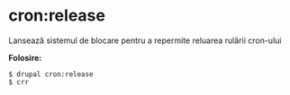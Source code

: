# cron:release
Lansează sistemul de blocare pentru a repermite reluarea rulării cron-ului

**Folosire:**
```
$ drupal cron:release
$ crr  
```
